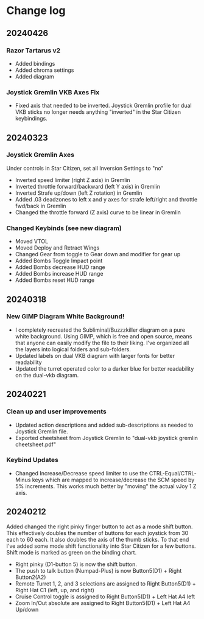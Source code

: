 # Change log
## 20240426
### Razor Tartarus v2
- Added bindings 
- Added chroma settings
- Added diagram
### Joystick Gremlin VKB Axes Fix
- Fixed axis that needed to be inverted. Joystick Gremlin profile for dual VKB sticks no longer needs anything "inverted" in the Star Citizen keybindings. 

## 20240323
### Joystick Gremlin Axes
Under controls in Star Citizen, set all Inversion Settings to "no"
- Inverted speed limiter (right Z axis) in Gremlin
- Inverted throttle forward/backward (left Y axis) in Gremlin
- Inverted Strafe up/down (left Z rotation) in Gremlin
- Added .03 deadzones to left x and y axes for strafe left/right and throttle fwd/back in Gremlin
- Changed the throttle forward (Z axis) curve to be linear in Gremlin
### Changed Keybinds (see new diagram)
- Moved VTOL
- Moved Deploy and Retract Wings
- Changed Gear from toggle to Gear down and modifier for gear up
- Added Bombs Toggle Impact point
- Added Bombs decrease HUD range
- Added Bombs increase HUD range
- Added Bombs reset HUD range
### 
## 20240318
### New GIMP Diagram White Background!
- I completely recreated the Subliminal/Buzzzkiller diagram on a pure white background. Using GIMP, which is free and open source, means that anyone can easily modify the file to their liking. I've organized all the layers into logical folders and sub-folders.
- Updated labels on dual VKB diagram with larger fonts for better readability
- Updated the turret operated color to a darker blue for better readability on the dual-vkb diagram.
## 20240221
### Clean up and user improvements
- Updated action descriptions and added sub-descriptions as needed to Joystick Gremlin file. 
- Exported cheetsheet from Joystick Gremlin to "dual-vkb joystick gremlin cheetsheet.pdf"
### Keybind Updates
- Changed Increase/Decrease speed limiter to use the CTRL-Equal/CTRL-Minus keys which are mapped to increase/decrease the SCM speed by 5% increments. This works much better by "moving" the actual vJoy 1 Z axis.
## 20240212
Added changed the right pinky finger button to act as a mode shift button. This effectively doubles the number of buttons for each joystick from 30 each to 60 each. It also doubles the axis of the thumb sticks. To that end I've added some mode shift functionality into Star Citizen for a few buttons. Shift mode is marked as green on the binding chart. 
- Right pinky (D1-button 5) is now the shift button. 
- The push to talk button (Numpad-Plus) is now Button5(D1) + Right Button2(A2)
- Remote Turret 1, 2, and 3 selections are assigned to Right Button5(D1) + Right Hat C1 (left, up, and right)
- Cruise Control toggle is assigned to Right Button5(D1) + Left Hat A4 left
- Zoom In/Out absolute are assigned to Right Button5(D1) + Left Hat A4 Up/down 